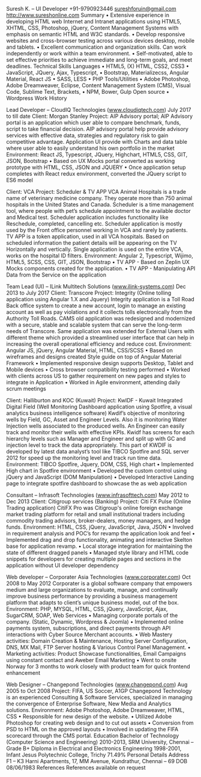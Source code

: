 Suresh K. – UI Developer
+91-9790923446 
sureshforuin@gmail.com
http://www.sureshonline.com
Summary
•	Extensive experience in developing HTML web Internet and Intranet applications using HTML5, XHTML, CSS, Photoshop, jQuery, Content Management Systems with emphasis on semantic HTML and W3C standards. 
•	Develop responsive websites and cross-browser testing across various devices desktop, mobile and tablets. 
•	Excellent communication and organization skills. Can work independently or work within a team environment.
•	Self-motivated, able to set effective priorities to achieve immediate and long-term goals, and meet deadlines.
Technical Skills
Languages
•	HTML5, (X) HTML, CSS2, CSS3
•	JavaScript, JQuery, Ajax, Typescript,
•	Bootstrap, Materializecss, Angular Material, React JS
•	SASS, LESS
•	PHP
Tools/Utilities 
•	Adobe Photoshop, Adobe Dreamweaver, Eclipse, Content Management System (CMS), Visual Code, Sublime Text, Brackets, 
•	NPM, Bower, Gulp
Open source 
•	Wordpress
Work History

Lead Developer – CloudIQ Technologies (www.cloudiqtech.com)
July 2017 to till date
Client: Morgan Stanley
Project: AIP Advisory portal;
AIP Advisory portal is an application which user able to compare benchmark, funds, script to take financial decision. AIP advisory portal help provide advisory services with effective data, strategies and regulatory risk to gain competitive advantage. Application UI provide with Charts and data table where user able to easily understand his own portfolio in the market
Environment: React JS, Typescript, JQuery, Highchart, HTML5, CSS, GIT, JSON, Bootstrap
•	Based on UX Mocks portal converted as working prototype with HTML, CSS, JSON and JQUERY
•	Once application setup completes with React redux environment, converted the JQuery script to ES6 model

Client: VCA
Project: Scheduler & TV APP
VCA Animal Hospitals is a trade name of veterinary medicine company. They operate more than 750 animal hospitals in the United States and Canada. 
Scheduler is a time management tool, where people with pet’s schedule appointment to the available doctor and Medical test. Scheduler application includes functionality like Reschedule, completed, cancelling etc. Scheduler application is mostly used by the Front office personnel working in VCA and rarely by patients. 
TV APP is a token application, used in all VCA hospitals. Based on scheduled information the patient details will be appearing on the TV Horizontally and vertically. Single application is used on the entire VCA, works on the hospital ID filters.
Environment: Angular 2, Typescript, Wijimo, HTML5, SCSS, CSS, GIT, JSON, Bootstrap
•	TV APP - Based on Zeplin UX Mocks components created for the application.
•	TV APP - Manipulating API Data from the Service on the application 

 
Team Lead (UI) – ILink Multitech Solutions (www.ilink-systems.com)
Dec 2013 to July 2017
Client: Transcore
Project: Integrity (Online tolling application using Angular 1.X and Jquery)
Integrity application is a Toll Road Back office system to create a new account, login to manage an existing account as well as pay violations and it collects tolls electronically from the Authority Toll Roads. CAMS old application was redesigned and modernized with a secure, stable and scalable system that can serve the long-term needs of Transcore. Same application was extended for External Users with different theme which provided a streamlined user interface that can help in increasing the overall operational efficiency and reduce cost.
Environment: Angular JS, jQuery, Angular Material, HTML, CSS/SCSS
•	Based on wireframes and designs created Style guide on top of Angular Material Framework
•	Implemented responsive design supports Desktop, Tablet and Mobile devices
•	Cross browser compatibility testing performed
•	Worked with clients across US to gather requirement on new pages and styles to integrate in Application 
•	Worked in Agile environment, attending daily scrum meetings

Client: Halliburton and KOC (Kuwait)
Project: KwIDF - Kuwait Integrated Digital Field (Well Monitoring Dashboard application using Spotfire, a visual analytics business intelligence software)
Kwdif’s objective of monitoring wells by Field, GC, Asset and Engineer Levels. Also it is monitoring Water Injection wells associated to the produced wells. An Engineer can easily track and monitor their wells with effective KPIs. Kwidf has screens for each hierarchy levels such as Manager and Engineer and split up with GC and injection level to track the data appropriately. This part of KWDIF is developed by latest data analyst’s tool like TIBCO Spotfire and SQL server 2012 for speed up the monitoring level and track run time data. 
Environment: TIBCO Spotfire, Jquery, DOM, CSS, High chart
•	Implemented High chart in Spotfire environment
•	Developed the custom control using jQuery and JavaScript (DOM Manipulation)
•	Developed Interactive Landing page to integrate spotfire dashboard to showcase the as web application

Consultant – Infrasoft Technologies (www.infrasofttech.com) 
May 2012 to Dec 2013
Client: Citigroup services (Banking)
Project: Citi FX Pulse (Online Trading application)
CitiFX Pro was Citigroup's online foreign exchange market trading platform for retail and small institutional traders including commodity trading advisors, broker-dealers, money managers, and hedge funds.
Environment: HTML, CSS, jQuery, JavaScript, Java, JSON
•	Involved in requirement analysis and POC’s for revamp the application look and feel
•	Implemented drag and drop functionality, animating and interactive Skelton base for application revamp.
•	Local storage integration for maintaining the state of different dragged panels
•	Managed style library and HTML code snippets for developers for creating multiple pages and sections in the application without UI developer dependency 

Web developer – Corporater Asia Technologies (www.corporater.com) 
Oct 2008 to May 2012
Corporater is a global software company that empowers medium and large organizations to evaluate, manage, and continually improve business performance by providing a business management platform that adapts to client’s unique business model, out of the box. 
Environment: PHP, MYSQL, HTML, CSS, jQuery, JavaScript, Ajax, SugarCRM, SOAP, Web Services
•	Managing corporate portals of the company. (Static, Dynamic, Wordpress & Joomla)
•	Implemented online payments system, subscriptions, and direct payments through API interactions with Cyber Source Merchant accounts.
•	Web Mastery activities: Domain Creation & Maintenance, Hosting Server Configuration, DNS, MX Mail, FTP Server hosting & Various Control Panel Management.
•	Marketing activities: Product Showcase functionalities, Email Campaigns using constant contact and Aweber Email Marketing
•	Went to onsite Norway for 3 months to work closely with product team for quick frontend enhancement

Web Designer – Changepond Technologies (www.changepond.com) 
Aug 2005 to Oct 2008
Project: FIFA, US Soccer, A1GP 
Changepond Technology is an experienced Consulting & Software Services, specialized in managing the convergence of Enterprise Software, New Media and Analytics solutions. 
Environment: Adobe Photoshop, Adobe Dreamweaver, HTML, CSS 
•	Responsible for new design of the website.
•	Utilized Adobe Photoshop for creating web design and to cut out assets 
•	Conversion from PSD to HTML on the approved layouts
•	Involved in updating the FIFA scorecard through the CMS portal.
Education
Bachelor of Technology (Computer Science and Engineering) 2010-2013, 
SRM University, Chennai – Grade B+
Diploma in Electrical and Electronics Engineering 1998-2001, 
Infant Jesus Polytechnic College, Trichy 71.49%
Personal Details
Address
F1 – K3 Harni Apartments, 17, MM Avenue, Kundrathur, Chennai – 69
DOB	
08/06/1983
References
References available on request
